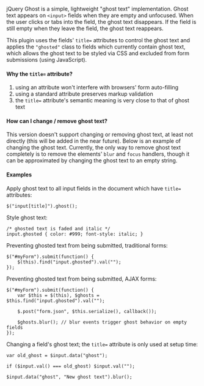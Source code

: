 jQuery Ghost is a simple, lightweight "ghost text" implementation.  Ghost text appears on `<input>` fields when they are empty and unfocused.  When the user clicks or tabs into the field, the ghost text disappears.  If the field is still empty when they leave the field, the ghost text reappears.

This plugin uses the fields' `title=` attributes to control the ghost text and applies the `"ghosted"` class to fields which currently contain ghost text, which allows the ghost text to be styled via CSS and excluded from form submissions (using JavaScript).

#### Why the `title=` attribute?

1. using an attribute won't interfere with browsers' form auto-filling
2. using a standard attribute preserves markup validation
3. the `title=` attribute's semantic meaning is very close to that of ghost text

#### How can I change / remove ghost text?

This version doesn't support changing or removing ghost text, at least not directly (this will be added in the near future).  Below is an example of changing the ghost text.  Currently, the only way to remove ghost text completely is to remove the elements' `blur` and `focus` handlers, though it can be approximated by changing the ghost text to an empty string.

#### Examples

Apply ghost text to all input fields in the document which have `title=` attributes:

    $("input[title]").ghost();

Style ghost text:

    /* ghosted text is faded and italic */
    input.ghosted { color: #999; font-style: italic; }

Preventing ghosted text from being submitted, traditional forms:

    $("#myForm").submit(function() {
        $(this).find("input.ghosted").val("");
    });

Preventing ghosted text from being submitted, AJAX forms:

    $("#myForm").submit(function() {
        var $this = $(this), $ghosts = $this.find("input.ghosted").val("");

        $.post("form.json", $this.serialize(), callback());

        $ghosts.blur(); // blur events trigger ghost behavior on empty fields
    });

Changing a field's ghost text; the `title=` attribute is only used at setup time:

    var old_ghost = $input.data("ghost");

    if ($input.val() === old_ghost) $input.val("");

    $input.data("ghost", "New ghost text").blur();
